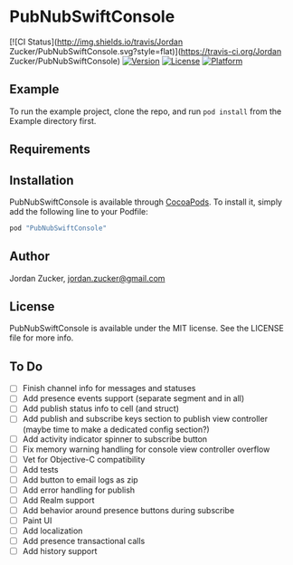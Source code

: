 # PubNubSwiftConsole

[![CI Status](http://img.shields.io/travis/Jordan Zucker/PubNubSwiftConsole.svg?style=flat)](https://travis-ci.org/Jordan Zucker/PubNubSwiftConsole)
[![Version](https://img.shields.io/cocoapods/v/PubNubSwiftConsole.svg?style=flat)](http://cocoapods.org/pods/PubNubSwiftConsole)
[![License](https://img.shields.io/cocoapods/l/PubNubSwiftConsole.svg?style=flat)](http://cocoapods.org/pods/PubNubSwiftConsole)
[![Platform](https://img.shields.io/cocoapods/p/PubNubSwiftConsole.svg?style=flat)](http://cocoapods.org/pods/PubNubSwiftConsole)

## Example

To run the example project, clone the repo, and run `pod install` from the Example directory first.

## Requirements

## Installation

PubNubSwiftConsole is available through [CocoaPods](http://cocoapods.org). To install
it, simply add the following line to your Podfile:

```ruby
pod "PubNubSwiftConsole"
```

## Author

Jordan Zucker, jordan.zucker@gmail.com

## License

PubNubSwiftConsole is available under the MIT license. See the LICENSE file for more info.

## To Do

- [ ] Finish channel info for messages and statuses
- [ ] Add presence events support (separate segment and in all)
- [ ] Add publish status info to cell (and struct)
- [ ] Add publish and subscribe keys section to publish view controller (maybe time to make a dedicated config section?)
- [ ] Add activity indicator spinner to subscribe button
- [ ] Fix memory warning handling for console view controller overflow
- [ ] Vet for Objective-C compatibility
- [ ] Add tests
- [ ] Add button to email logs as zip
- [ ] Add error handling for publish
- [ ] Add Realm support
- [ ] Add behavior around presence buttons during subscribe
- [ ] Paint UI
- [ ] Add localization
- [ ] Add presence transactional calls
- [ ] Add history support
